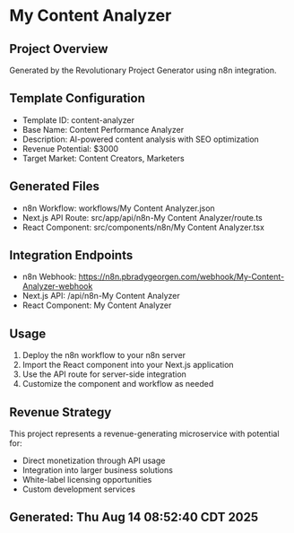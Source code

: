 # My Content Analyzer

## Project Overview
Generated by the Revolutionary Project Generator using n8n integration.

## Template Configuration
- Template ID: content-analyzer
- Base Name: Content Performance Analyzer
- Description: AI-powered content analysis with SEO optimization
- Revenue Potential: $3000
- Target Market: Content Creators, Marketers

## Generated Files
- n8n Workflow: workflows/My Content Analyzer.json
- Next.js API Route: src/app/api/n8n-My Content Analyzer/route.ts
- React Component: src/components/n8n/My Content Analyzer.tsx

## Integration Endpoints
- n8n Webhook: https://n8n.pbradygeorgen.com/webhook/My-Content-Analyzer-webhook
- Next.js API: /api/n8n-My Content Analyzer
- React Component: My Content Analyzer

## Usage
1. Deploy the n8n workflow to your n8n server
2. Import the React component into your Next.js application
3. Use the API route for server-side integration
4. Customize the component and workflow as needed

## Revenue Strategy
This project represents a revenue-generating microservice with potential for:
- Direct monetization through API usage
- Integration into larger business solutions
- White-label licensing opportunities
- Custom development services

## Generated: Thu Aug 14 08:52:40 CDT 2025
